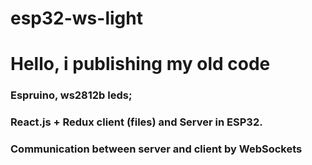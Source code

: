 # esp32-ws-light

# Hello, i publishing my old code
### Espruino, ws2812b leds;
### React.js + Redux client (files) and Server in ESP32.
### Communication between server and client by WebSockets
